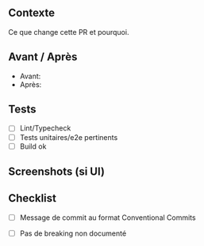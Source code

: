## Contexte

Ce que change cette PR et pourquoi.

## Avant / Après

- Avant:
- Après:

## Tests

- [ ] Lint/Typecheck
- [ ] Tests unitaires/e2e pertinents
- [ ] Build ok

## Screenshots (si UI)

## Checklist

- [ ] Message de commit au format Conventional Commits
- [ ] Pas de breaking non documenté


